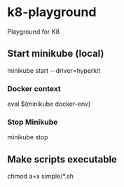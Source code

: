 # k8-playground
Playground for K8

## Start minikube (local)
minikube start --driver=hyperkit

### Docker context
eval $(minikube docker-env)

### Stop Minikube
minikube stop


## Make scripts executable
chmod a+x simple/*.sh
